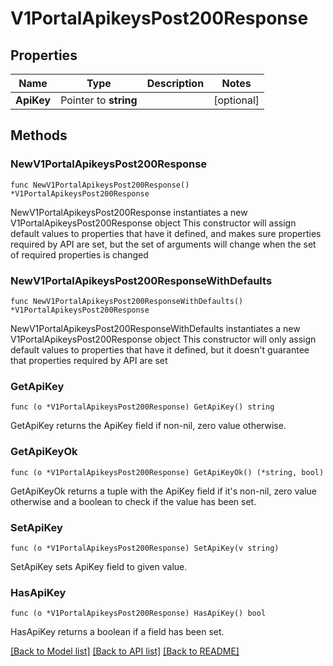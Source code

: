 # V1PortalApikeysPost200Response

## Properties

Name | Type | Description | Notes
------------ | ------------- | ------------- | -------------
**ApiKey** | Pointer to **string** |  | [optional] 

## Methods

### NewV1PortalApikeysPost200Response

`func NewV1PortalApikeysPost200Response() *V1PortalApikeysPost200Response`

NewV1PortalApikeysPost200Response instantiates a new V1PortalApikeysPost200Response object
This constructor will assign default values to properties that have it defined,
and makes sure properties required by API are set, but the set of arguments
will change when the set of required properties is changed

### NewV1PortalApikeysPost200ResponseWithDefaults

`func NewV1PortalApikeysPost200ResponseWithDefaults() *V1PortalApikeysPost200Response`

NewV1PortalApikeysPost200ResponseWithDefaults instantiates a new V1PortalApikeysPost200Response object
This constructor will only assign default values to properties that have it defined,
but it doesn't guarantee that properties required by API are set

### GetApiKey

`func (o *V1PortalApikeysPost200Response) GetApiKey() string`

GetApiKey returns the ApiKey field if non-nil, zero value otherwise.

### GetApiKeyOk

`func (o *V1PortalApikeysPost200Response) GetApiKeyOk() (*string, bool)`

GetApiKeyOk returns a tuple with the ApiKey field if it's non-nil, zero value otherwise
and a boolean to check if the value has been set.

### SetApiKey

`func (o *V1PortalApikeysPost200Response) SetApiKey(v string)`

SetApiKey sets ApiKey field to given value.

### HasApiKey

`func (o *V1PortalApikeysPost200Response) HasApiKey() bool`

HasApiKey returns a boolean if a field has been set.


[[Back to Model list]](../README.md#documentation-for-models) [[Back to API list]](../README.md#documentation-for-api-endpoints) [[Back to README]](../README.md)


